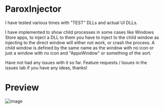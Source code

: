 # ParoxInjector
I have tested various times with "TEST" DLLs and actual UI DLLs.

I have implemented to show child processes in some cases like Windows Store apps, to inject a DLL to them you have to inject to the child window as injecting to the direct window will either not work, or crash the process. A child window is defined by the same name as the window with no icon or just a window with no icon and "AppxWindow" or something of the sort.

Have not had any issues with it so far. Feature requests / Issues in the issues tab if you have any ideas, thanks!

# Preview
![image](https://github.com/user-attachments/assets/4ff3e441-6e02-4fb2-8b28-c11c098732d7)
